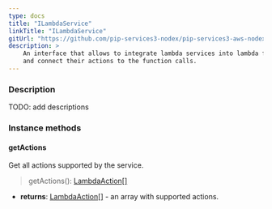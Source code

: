 ```yaml
---
type: docs
title: "ILambdaService"
linkTitle: "ILambdaService"
gitUrl: "https://github.com/pip-services3-nodex/pip-services3-aws-nodex"
description: >
    An interface that allows to integrate lambda services into lambda function containers
    and connect their actions to the function calls.
---
```


### Description

TODO: add descriptions


### Instance methods

#### getActions
Get all actions supported by the service.

> getActions(): [LambdaAction[]](../lambda_action)

- **returns**: [LambdaAction[]](../lambda_action) - an array with supported actions.

